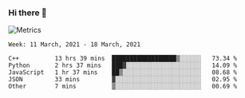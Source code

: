 ### Hi there 👋

![Metrics](https://github.com/radoapx/radoapx/blob/main/github-metrics.svg)

<!--START_SECTION:waka-->
```text
Week: 11 March, 2021 - 18 March, 2021

C++          13 hrs 39 mins  ██████████████████▒░░░░░░   73.34 % 
Python       2 hrs 37 mins   ███▓░░░░░░░░░░░░░░░░░░░░░   14.09 % 
JavaScript   1 hr 37 mins    ██▒░░░░░░░░░░░░░░░░░░░░░░   08.68 % 
JSON         33 mins         ▓░░░░░░░░░░░░░░░░░░░░░░░░   02.95 % 
Other        7 mins          ▒░░░░░░░░░░░░░░░░░░░░░░░░   00.69 % 
```
<!--END_SECTION:waka-->

<!--
**radoapx/radoapx** is a ✨ _special_ ✨ repository because its `README.md` (this file) appears on your GitHub profile.

Here are some ideas to get you started:

- 🔭 I’m currently working on ...
- 🌱 I’m currently learning ...
- 👯 I’m looking to collaborate on ...
- 🤔 I’m looking for help with ...
- 💬 Ask me about ...
- 📫 How to reach me: ...
- 😄 Pronouns: ...
- ⚡ Fun fact: ...
-->
